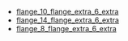 * [flange_10_flange_extra_6_extra](flange_10_flange_extra_6_extra)
* [flange_14_flange_extra_6_extra](flange_14_flange_extra_6_extra)
* [flange_8_flange_extra_6_extra](flange_8_flange_extra_6_extra)
